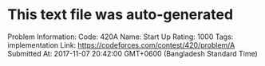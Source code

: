# This text file was auto-generated

Problem Information:
Code: 420A
Name: Start Up
Rating: 1000
Tags: implementation
Link: https://codeforces.com/contest/420/problem/A
Submitted At: 2017-11-07 20:42:00 GMT+0600 (Bangladesh Standard Time)